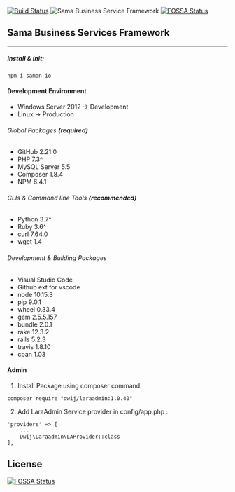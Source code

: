 [![Build Status](https://travis-ci.com/samaq-ai/cdn.svg?branch=master)](https://travis-ci.com/samaq-ai/cdn)
![Sama Business Service Framework](https://github.com/samaq-ai/cdn/workflows/Main%20Framework/badge.svg?branch=master)
[![FOSSA Status](https://app.fossa.io/api/projects/git%2Bgithub.com%2Fsamaq-ai%2Fcdn.svg?type=shield)](https://app.fossa.io/projects/git%2Bgithub.com%2Fsamaq-ai%2Fcdn?ref=badge_shield)


## Sama Business Services Framework
____

##### install & init:

```
npm i saman-io
```

#### Development Environment 

* Windows Server 2012 -> Development
* Linux -> Production

###### Global Packages **(required)**

* GitHub 2.21.0
* PHP 7.3^
* MySQL Server 5.5
* Composer 1.8.4
* NPM 6.4.1

###### CLIs & Command line Tools **(recommended)**
* Python 3.7^
* Ruby 3.6^
* curl 7.64.0
* wget 1.4

###### Development & Building Packages
* Visual Studio Code
* Github ext for vscode
* node 10.15.3
* pip 9.0.1
* wheel 0.33.4
* gem 2.5.5.157
* bundle 2.0.1
* rake 12.3.2
* rails 5.2.3
* travis 1.8.10
* cpan 1.03



#### Admin

1. Install Package using composer command.

```
composer require "dwij/laraadmin:1.0.40"
```

2. Add LaraAdmin Service provider in config/app.php :
```
'providers' => [
	...
	Dwij\Laraadmin\LAProvider::class
],
```

## License
[![FOSSA Status](https://app.fossa.io/api/projects/git%2Bgithub.com%2Fsamaq-ai%2Fcdn.svg?type=large)](https://app.fossa.io/projects/git%2Bgithub.com%2Fsamaq-ai%2Fcdn?ref=badge_large)
